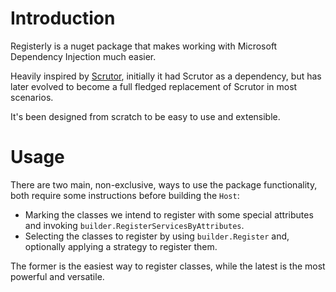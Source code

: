 # Introduction
Registerly is a nuget package that makes working with Microsoft Dependency Injection much easier.

Heavily inspired by [Scrutor](https://github.com/khellang/Scrutor), initially it had Scrutor as a dependency, but has later
evolved to become a full fledged replacement of Scrutor in most scenarios.

It's been designed from scratch to be easy to use and extensible.

# Usage

There are two main, non-exclusive, ways to use the package functionality, both require some instructions before building the `Host`: 

- Marking the classes we intend to register with some special attributes and invoking `builder.RegisterServicesByAttributes`.
- Selecting the classes to register by using `builder.Register` and, optionally applying a strategy to register them.

The former is the easiest way to register classes, while the latest is the most powerful and versatile.
